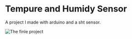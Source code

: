 # Tempure and Humidy Sensor

 A project I made with arduino and a sht sensor. 

 ![The finle project](/20221016_181409.jpg|width=50)
